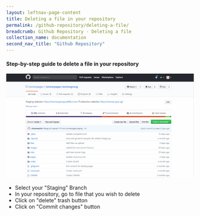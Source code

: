 ```yaml
---
layout: leftnav-page-content
title: Deleting a file in your repository
permalink: /github-repository/deleting-a-file/
breadcrumb: Github Repository - Deleting a file
collection_name: documentation
second_nav_title: "Github Repository"
---
```

#### **Step-by-step guide to delete a file in your repository**
![Deleting a file in your repository](/images/resources/deleting-file-to-your-repository.gif)

* Select your "Staging" Branch
* In your repository, go to file that you wish to delete
* Click on "delete" trash button
* Click on "Commit changes" button
